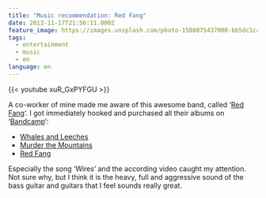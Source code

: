 ```yaml
---
title: "Music recommendation: Red Fang"
date: 2013-11-17T21:56:11.000Z
feature_image: https://images.unsplash.com/photo-1508075437000-bb5dc1ca55ea?ixlib=rb-0.3.5&q=80&fm=jpg&crop=entropy&cs=tinysrgb&w=1080&fit=max&ixid=eyJhcHBfaWQiOjExNzczfQ&s=87fad28323be3c1d29ff5cd32090bc79
tags:
  - entertainment
  - music
  - en
language: en
---
```


{{< youtube xuR_GxPYFGU >}}

A co-worker of mine made me aware of this awesome band, called ‘[Red Fang](http://www.last.fm/music/Red+Fang)‘. I got immediately hooked and purchased all their albums on ‘[Bandcamp](http://redfang.bandcamp.com)‘:

* [Whales and Leeches](http://redfang.bandcamp.com/album/whales-and-leeches-deluxe-version)
* [Murder the Mountains](http://redfang.bandcamp.com/album/murder-the-mountains-deluxe-edition)
* [Red Fang](http://redfang.bandcamp.com/album/red-fang)

Especially the song ‘Wires’ and the according video caught my attention. Not sure why, but I think it is the heavy, full and aggressive sound of the bass guitar and guitars that I feel sounds really great.
